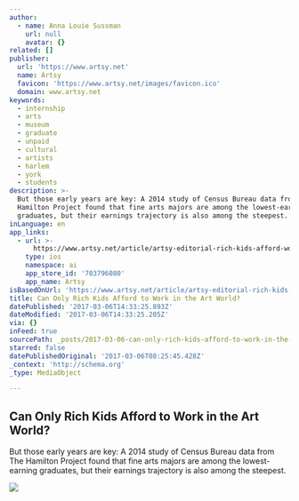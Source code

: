 ```yaml
---
author:
  - name: Anna Louie Sussman
    url: null
    avatar: {}
related: []
publisher:
  url: 'https://www.artsy.net'
  name: Artsy
  favicon: 'https://www.artsy.net/images/favicon.ico'
  domain: www.artsy.net
keywords:
  - internship
  - arts
  - museum
  - graduate
  - unpaid
  - cultural
  - artists
  - harlem
  - york
  - students
description: >-
  But those early years are key: A 2014 study of Census Bureau data from The
  Hamilton Project found that fine arts majors are among the lowest-earning
  graduates, but their earnings trajectory is also among the steepest.
inLanguage: en
app_links:
  - url: >-
      https://www.artsy.net/article/artsy-editorial-rich-kids-afford-work-art-world
    type: ios
    namespace: ai
    app_store_id: '703796080'
    app_name: Artsy
isBasedOnUrl: 'https://www.artsy.net/article/artsy-editorial-rich-kids-afford-work-art-world'
title: Can Only Rich Kids Afford to Work in the Art World?
datePublished: '2017-03-06T14:33:25.893Z'
dateModified: '2017-03-06T14:33:25.205Z'
via: {}
inFeed: true
sourcePath: _posts/2017-03-06-can-only-rich-kids-afford-to-work-in-the-art-world.md
starred: false
datePublishedOriginal: '2017-03-06T08:25:45.428Z'
_context: 'http://schema.org'
_type: MediaObject

---
```

<article style=""><h1>Can Only Rich Kids Afford to Work in the Art World?</h1><p>But those early years are key: A 2014 study of Census Bureau data from The Hamilton Project found that fine arts majors are among the lowest-earning graduates, but their earnings trajectory is also among the steepest.</p><img src="https://artsy-media-uploads.s3.amazonaws.com/t46T3oECAouXkOvgsh-VUA%2Flarger-14.jpg" /></article>